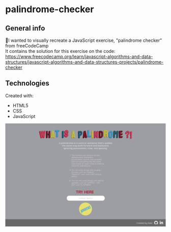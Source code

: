 # palindrome-checker

## General info
👾I wanted to visually recreate a JavaScript exercise, "palindrome checker" from freeCodeCamp<br>
It contains the solution for this exercise on the code: <br>
https://www.freecodecamp.org/learn/javascript-algorithms-and-data-structures/javascript-algorithms-and-data-structures-projects/palindrome-checker<br>



## Technologies
Created with:
* HTML5
* CSS
* JavaScript

<img src="https://github.com/loveisgala/palindrome-checker/blob/main/screen1.png" alt="view"/> 
